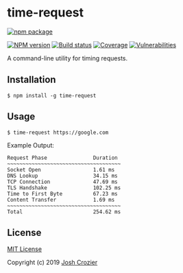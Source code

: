 # time-request

[![npm package](https://nodei.co/npm/time-request.png?downloads=true)](https://www.npmjs.com/package/time-request)

[![NPM version](https://img.shields.io/npm/v/time-request.svg?style=flat-square)](https://www.npmjs.com/package/time-request)
[![Build status](https://img.shields.io/travis/JoshCrozier/time-request.svg?style=flat-square)](https://travis-ci.org/JoshCrozier/time-request)
[![Coverage](https://img.shields.io/codecov/c/github/JoshCrozier/time-request.svg?style=flat-square)](https://codecov.io/github/JoshCrozier/time-request)
[![Vulnerabilities](https://snyk.io/test/npm/time-request/badge.svg?style=flat-square)](https://snyk.io/test/npm/time-request)

A command-line utility for timing requests.

## Installation

    $ npm install -g time-request

## Usage

    $ time-request https://google.com

Example Output:

```
Request Phase               Duration
~~~~~~~~~~~~~~~~~~~~~~~~~~~~~~~~~~~~~
Socket Open                 1.61 ms
DNS Lookup                  34.15 ms
TCP Connection              47.69 ms
TLS Handshake               102.25 ms
Time to First Byte          67.23 ms
Content Transfer            1.69 ms
~~~~~~~~~~~~~~~~~~~~~~~~~~~~~~~~~~~~~
Total                       254.62 ms
```

## License

[MIT License](https://opensource.org/licenses/MIT)

Copyright (c) 2019 [Josh Crozier](https://joshcrozier.com)